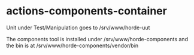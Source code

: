 # actions-components-container

Unit under Test/Manipulation goes to /srv/www/horde-uut

The components tool is installed under /srv/www/horde-components and the bin is at /srv/www/horde-components/vendor/bin